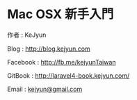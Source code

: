 # Mac OSX 新手入門

作者 : KeJyun

Blog : http://blog.kejyun.com

Facebook : http://fb.me/kejyunTaiwan

GitBook : http://laravel4-book.kejyun.com/

Email : kejyun@gmail.com
